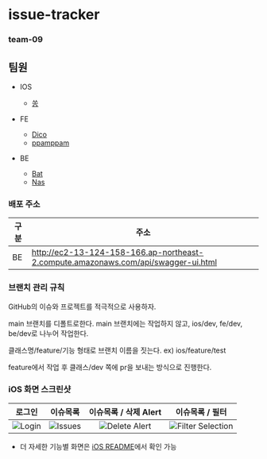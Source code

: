 # issue-tracker
### team-09

## 팀원

- IOS
    - [쏭](https://github.com/1song2)

- FE
    - [Dico](https://github.com/ha3158987)
    - [ppamppam](https://github.com/ppamppamman)

- BE
    - [Bat](https://github.com/kjk402)
    - [Nas](https://github.com/Malloc72P)

### 배포 주소
| 구분 | 주소 | 
| ---- | ---- |
|  BE  | http://ec2-13-124-158-166.ap-northeast-2.compute.amazonaws.com/api/swagger-ui.html |

### 브랜치 관리 규칙
GitHub의 이슈와 프로젝트를 적극적으로 사용하자.

main 브랜치를 디폴트로한다.
main 브랜치에는 작업하지 않고,
ios/dev, fe/dev, be/dev로 나누어 작업한다.

클래스명/feature/기능 형태로 브랜치 이름을 짓는다.
ex) ios/feature/test

feature에서 작업 후 클래스/dev 쪽에 pr을 보내는 방식으로 진행한다.

### iOS 화면 스크린샷
로그인                       |  이슈목록                   |  이슈목록 / 삭제 Alert       |  이슈목록 / 필터
:-------------------------:|:-------------------------:|:-------------------------:|:-------------------------:
![Login](https://user-images.githubusercontent.com/56751259/122512816-6c676100-d044-11eb-9fff-ee55888e9f85.png) | ![Issues](https://user-images.githubusercontent.com/56751259/122513048-cbc57100-d044-11eb-9f3e-35c4973e3860.png) | ![Delete Alert](https://user-images.githubusercontent.com/56751259/122514284-ad607500-d046-11eb-84ec-c63371489d7a.png) | ![Filter Selection](https://user-images.githubusercontent.com/56751259/122513217-10e9a300-d045-11eb-88d6-43a95ffbb365.png)
* 더 자세한 기능별 화면은 [iOS README](https://github.com/kjk402/issue-tracker/tree/main/iOS)에서 확인 가능
